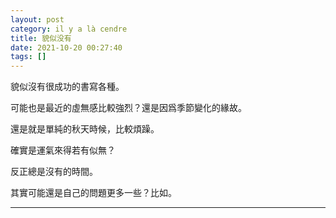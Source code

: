 ```yaml
---
layout: post
category: il y a là cendre
title: 貌似没有
date: 2021-10-20 00:27:40
tags: []
---
```


貌似沒有很成功的書寫各種。

可能也是最近的虛無感比較強烈？還是因爲季節變化的緣故。

還是就是單純的秋天時候，比較煩躁。

確實是運氣來得若有似無？

反正總是沒有的時間。

其實可能還是自己的問題更多一些？比如。

--------




